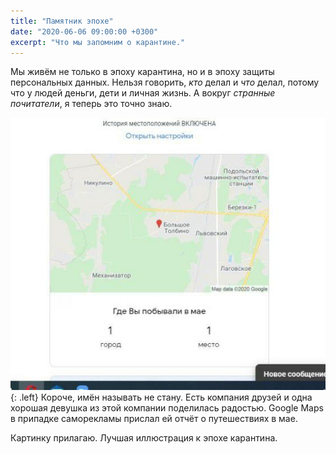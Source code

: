 ```yaml
---
title: "Памятник эпохе"
date: "2020-06-06 09:00:00 +0300"
excerpt: "Что мы запомним о карантине."
---
```


Мы живём не только в эпоху карантина, но и в эпоху защиты персональных данных. Нельзя говорить, *кто* делал и *что* делал, потому что у людей деньги, дети и личная жизнь.
А вокруг *странные почитатели*, я теперь это точно знаю.

![Что мы запомним о карантине](/img/age-site/age-site.jpg){: .left}
Короче, имён называть не стану. Есть компания друзей и одна хорошая девушка из этой компании поделилась радостью. Google Maps в припадке саморекламы прислал ей отчёт о путешествиях в мае.

Картинку прилагаю. Лучшая иллюстрация к эпохе карантина.

